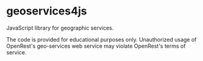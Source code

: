 geoservices4js
==============

JavaScript library for geographic services.

The code is provided for educational purposes only. Unauthorized usage of OpenRest's geo-services web service may violate OpenRest's terms of service.
